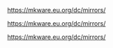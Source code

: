 https://mkware.eu.org/dc/mirrors/

https://mkware.eu.org/dc/mirrors/

https://mkware.eu.org/dc/mirrors/
